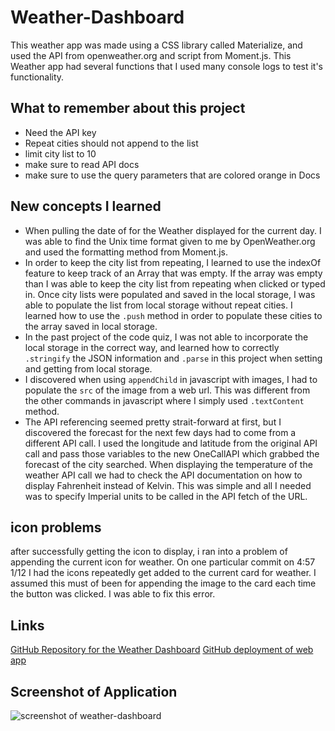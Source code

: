 # Weather-Dashboard
This weather app was made using a CSS library called Materialize, and used the API from openweather.org and script from Moment.js.  This Weather app had several functions that I used many console logs to test it's functionality.  

## What to remember about this project
- Need the API key
- Repeat cities should not append to the list
- limit city list to 10
- make sure to read API docs
- make sure to use the query parameters that are colored orange in Docs

## New concepts I learned
- When pulling the date of for the Weather displayed for the current day.  I was able to find the Unix time format given to me by OpenWeather.org and used the formatting method from Moment.js.
- In order to keep the city list from repeating, I learned to use the indexOf feature to keep track of an Array that was empty.  If the array was empty than I was able to keep the city list from repeating when clicked or typed in.  Once city lists were populated and saved in the local storage, I was able to populate the list from local storage without repeat cities.  I learned how to use the `.push` method in order to populate these cities to the array saved in local storage. 
- In the past project of the code quiz, I was not able to incorporate the local storage in the correct way, and learned how to correctly `.stringify` the JSON information and `.parse` in this project when setting and getting from local storage.
- I discovered when using `appendChild` in javascript with images, I had to populate the `src` of the image from a web url.  This was different from the other commands in javascript where I simply used `.textContent` method.
- The API referencing seemed pretty strait-forward at first, but I discovered the forecast for the next few days had to come from a different API call. I used the longitude and latitude from the original API call and pass those variables to the new OneCallAPI which grabbed the forecast of the city searched.  When displaying the temperature of the weather API call we had to check the API documentation on how to display Fahrenheit instead of Kelvin.  This was simple and all I needed was to specify Imperial units to be called in the API fetch of the URL.

## icon problems
after successfully getting the icon to display, i ran into a problem of appending the current icon for weather.  On one particular commit on 4:57 1/12 I had the icons repeatedly get added to the current card for weather.  I assumed this must of been for appending the image to the card each time the button was clicked.  I was able to fix this error.

## Links
[GitHub Repository for the Weather Dashboard](https://github.com/Byrdbass/weather-dashboard)
[GitHub deployment of web app](https://byrdbass.github.io/weather-dashboard/)

## Screenshot of Application
![screenshot of weather-dashboard](assets\images\Weather-Dashboard-ScreenShot.gif)

